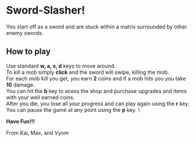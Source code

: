 # Sword-Slasher!
You start off as a sword and are stuck within a matrix surrounded by other enemy swords. 

## How to play
Use standard **w, a, s, d** keys to move around. \
To kill a mob simply **click** and the sword will swipe, killing the mob. \
For each mob kill you get, you earn **2** coins and if a mob hits you  you take **10** damage. \
You can hit the **b** key to acess the shop and purchase upgrades and items with your well earned coins. \
After you die, you lose all your progress and can play again using the **r** key. \
You can pause the game at any point using the **p** key. \

**Have Fun!!!** 

From Kai, Max, and Vyom
